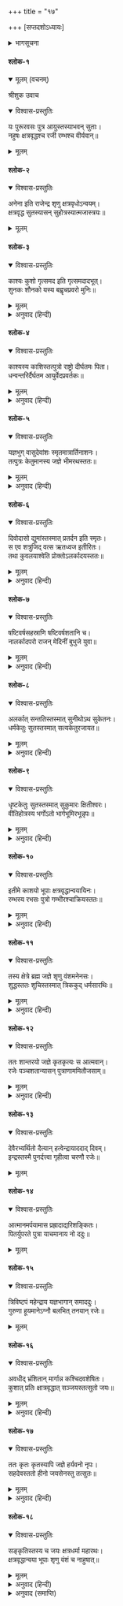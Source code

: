 +++
title = "१७"

+++
[सप्तदशोऽध्यायः]



<details><summary>भागसूचना</summary>

क्षत्रवृद्ध, रजि आदि राजाओंके वंशका वर्णन
</details>

#### श्लोक-१


<details open><summary>मूलम् (वचनम्)</summary>

श्रीशुक उवाच
</details>

<details open><summary>विश्वास-प्रस्तुतिः</summary>

यः पुरूरवसः पुत्र आयुस्तस्याभवन् सुताः।  
नहुषः क्षत्रवृद्धश्च रजी रम्भश्च वीर्यवान्॥
</details>

<details><summary>मूलम्</summary>

यः पुरूरवसः पुत्र आयुस्तस्याभवन् सुताः।  
नहुषः क्षत्रवृद्धश्च रजी रम्भश्च वीर्यवान्॥
</details>

#### श्लोक-२


<details open><summary>विश्वास-प्रस्तुतिः</summary>

अनेना इति राजेन्द्र शृणु क्षत्रवृधोऽन्वयम्।  
क्षत्रवृद्ध सुतस्यासन् सुहोत्रस्यात्मजास्त्रयः॥
</details>

<details><summary>मूलम्</summary>

अनेना इति राजेन्द्र शृणु क्षत्रवृधोऽन्वयम्।  
क्षत्रवृद्ध सुतस्यासन् सुहोत्रस्यात्मजास्त्रयः॥
</details>

#### श्लोक-३


<details open><summary>विश्वास-प्रस्तुतिः</summary>

काश्यः कुशो गृत्समद इति गृत्समदादभूत्।  
शुनकः शौनको यस्य बह्वृचप्रवरो मुनिः॥
</details>

<details><summary>मूलम्</summary>

काश्यः कुशो गृत्समद इति गृत्समदादभूत्।  
शुनकः शौनको यस्य बह्वृचप्रवरो मुनिः॥
</details>

<details><summary>अनुवाद (हिन्दी)</summary>

श्रीशुकदेवजी कहते हैं—परीक्षित्! राजेन्द्र पुरूरवाका एक पुत्र था आयु। उसके पाँच लड़के हुए—नहुष, क्षत्रवृद्ध, रजि, शक्तिशाली रम्भ और अनेना। अब क्षत्रवृद्धका वंश सुनो। क्षत्रवृद्धके पुत्र थे सुहोत्र। सुहोत्रके तीन पुत्र हुए—काश्य, कुश और गृत्समद। गृत्समदका पुत्र हुआ शुनक। इसी शुनकके पुत्र ऋग्वेदियोंमें श्रेष्ठ मुनिवर शौनकजी हुए॥ १—३॥
</details>

#### श्लोक-४


<details open><summary>विश्वास-प्रस्तुतिः</summary>

काश्यस्य काशिस्तत्पुत्रो राष्ट्रो दीर्घतमः पिता।  
धन्वन्तरिर्दैर्घतम आयुर्वेदप्रवर्तकः॥
</details>

<details><summary>मूलम्</summary>

काश्यस्य काशिस्तत्पुत्रो राष्ट्रो दीर्घतमः पिता।  
धन्वन्तरिर्दैर्घतम आयुर्वेदप्रवर्तकः॥
</details>

<details><summary>अनुवाद (हिन्दी)</summary>

काश्यका पुत्र काशि, काशिका राष्ट्र, राष्ट्रका दीर्घतमा और दीर्घतमाके धन्वन्तरि। यही आयुर्वेदके प्रवर्तक हैं॥ ४॥
</details>

#### श्लोक-५


<details open><summary>विश्वास-प्रस्तुतिः</summary>

यज्ञभुग् वासुदेवांशः स्मृतमात्रार्तिनाशनः।  
तत्पुत्रः केतुमानस्य जज्ञे भीमरथस्ततः॥
</details>

<details><summary>मूलम्</summary>

यज्ञभुग् वासुदेवांशः स्मृतमात्रार्तिनाशनः।  
तत्पुत्रः केतुमानस्य जज्ञे भीमरथस्ततः॥
</details>

<details><summary>अनुवाद (हिन्दी)</summary>

ये यज्ञभागके भोक्ता और भगवान् वासुदेवके अंश हैं। इनके स्मरणमात्रसे ही सब प्रकारके रोग दूर हो जाते हैं। धन्वन्तरिका पुत्र हुआ केतुमान् और केतुमान् का भीमरथ॥ ५॥
</details>

#### श्लोक-६


<details open><summary>विश्वास-प्रस्तुतिः</summary>

दिवोदासो द्युमांस्तस्मात् प्रतर्दन इति स्मृतः।  
स एव शत्रुजिद् वत्स ऋतध्वज इतीरितः।  
तथा कुवलयाश्वेति प्रोक्तोऽलर्कादयस्ततः॥
</details>

<details><summary>मूलम्</summary>

दिवोदासो द्युमांस्तस्मात् प्रतर्दन इति स्मृतः।  
स एव शत्रुजिद् वत्स ऋतध्वज इतीरितः।  
तथा कुवलयाश्वेति प्रोक्तोऽलर्कादयस्ततः॥
</details>

<details><summary>अनुवाद (हिन्दी)</summary>

भीमरथका दिवोदास और दिवोदासका द्युमान्—जिसका एक नाम प्रतर्दन भी है। यही द्युमान् शत्रुजित्, वत्स, ऋतध्वज और कुवलयाश्वके नामसे भी प्रसिद्ध है। द्युमान् के ही पुत्र अलर्क आदि हुए॥ ६॥
</details>

#### श्लोक-७


<details open><summary>विश्वास-प्रस्तुतिः</summary>

षष्टिवर्षसहस्राणि षष्टिवर्षशतानि च।  
नालर्कादपरो राजन् मेदिनीं बुभुजे युवा॥
</details>

<details><summary>मूलम्</summary>

षष्टिवर्षसहस्राणि षष्टिवर्षशतानि च।  
नालर्कादपरो राजन् मेदिनीं बुभुजे युवा॥
</details>

<details><summary>अनुवाद (हिन्दी)</summary>

परीक्षित्! अलर्कके सिवा और किसी राजाने छाछठ हजार (६६,०००) वर्षतक युवा रहकर पृथ्वीका राज्य नहीं भोगा॥ ७॥
</details>

#### श्लोक-८


<details open><summary>विश्वास-प्रस्तुतिः</summary>

अलर्कात् सन्ततिस्तस्मात् सुनीथोऽथ सुकेतनः।  
धर्मकेतुः सुतस्तस्मात् सत्यकेतुरजायत॥
</details>

<details><summary>मूलम्</summary>

अलर्कात् सन्ततिस्तस्मात् सुनीथोऽथ सुकेतनः।  
धर्मकेतुः सुतस्तस्मात् सत्यकेतुरजायत॥
</details>

<details><summary>अनुवाद (हिन्दी)</summary>

अलर्कका पुत्र हुआ सन्तति, सन्ततिका सुनीथ, सुनीथका सुकेतन, सुकेतनका धर्मकेतु और धर्मकेतुका सत्यकेतु॥ ८॥
</details>

#### श्लोक-९


<details open><summary>विश्वास-प्रस्तुतिः</summary>

धृष्टकेतुः सुतस्तस्मात् सुकुमारः क्षितीश्वरः।  
वीतिहोत्रस्य भर्गोऽतो भार्गभूमिरभून्नृपः॥
</details>

<details><summary>मूलम्</summary>

धृष्टकेतुः सुतस्तस्मात् सुकुमारः क्षितीश्वरः।  
वीतिहोत्रस्य भर्गोऽतो भार्गभूमिरभून्नृपः॥
</details>

<details><summary>अनुवाद (हिन्दी)</summary>

सत्यकेतुसे धृष्टकेतु, धृष्टकेतुसे राजा सुकुमार, सुकुमारसे वीतिहोत्र, वीतिहोत्रसे भर्ग और भर्गसे राजा भार्गभूमिका जन्म हुआ॥ ९॥
</details>

#### श्लोक-१०


<details open><summary>विश्वास-प्रस्तुतिः</summary>

इतीमे काशयो भूपाः क्षत्रवृद्धान्वयायिनः।  
रम्भस्य रभसः पुत्रो गम्भीरश्चाक्रियस्ततः॥
</details>

<details><summary>मूलम्</summary>

इतीमे काशयो भूपाः क्षत्रवृद्धान्वयायिनः।  
रम्भस्य रभसः पुत्रो गम्भीरश्चाक्रियस्ततः॥
</details>

<details><summary>अनुवाद (हिन्दी)</summary>

ये सब-के-सब क्षत्रवृद्धके वंशमें काशिसे उत्पन्न नरपति हुए। रम्भके पुत्रका नाम था रभस, उससे गम्भीर और गम्भीरसे अक्रियका जन्म हुआ॥ १०॥
</details>

#### श्लोक-११


<details open><summary>विश्वास-प्रस्तुतिः</summary>

तस्य क्षेत्रे ब्रह्म जज्ञे शृणु वंशमनेनसः।  
शुद्धस्ततः शुचिस्तस्मात् त्रिककुद् धर्मसारथिः॥
</details>

<details><summary>मूलम्</summary>

तस्य क्षेत्रे ब्रह्म जज्ञे शृणु वंशमनेनसः।  
शुद्धस्ततः शुचिस्तस्मात् त्रिककुद् धर्मसारथिः॥
</details>

<details><summary>अनुवाद (हिन्दी)</summary>

अक्रियकी पत्नीसे ब्राह्मणवंश चला। अब अनेनाका वंश सुनो। अनेनाका पुत्र था शुद्ध, शुद्धका शुचि, शुचिका त्रिककुद् और त्रिककुद्का धर्मसारथि॥ ११॥
</details>

#### श्लोक-१२


<details open><summary>विश्वास-प्रस्तुतिः</summary>

ततः शान्तरयो जज्ञे कृतकृत्यः स आत्मवान्।  
रजेः पञ्चशतान्यासन् पुत्राणाममितौजसाम्॥
</details>

<details><summary>मूलम्</summary>

ततः शान्तरयो जज्ञे कृतकृत्यः स आत्मवान्।  
रजेः पञ्चशतान्यासन् पुत्राणाममितौजसाम्॥
</details>

<details><summary>अनुवाद (हिन्दी)</summary>

धर्मसारथिके पुत्र थे शान्तरय। शान्तरय आत्मज्ञानी होनेके कारण कृतकृत्य थे, उन्हें सन्तानकी आवश्यकता न थी। परीक्षित्! आयुके पुत्र रजिके अत्यन्त तेजस्वी पाँच सौ पुत्र थे॥ १२॥
</details>

#### श्लोक-१३


<details open><summary>विश्वास-प्रस्तुतिः</summary>

देवैरभ्यर्थितो दैत्यान् हत्वेन्द्रायाददाद् दिवम्।  
इन्द्रस्तस्मै पुनर्दत्त्वा गृहीत्वा चरणौ रजेः॥
</details>

<details><summary>मूलम्</summary>

देवैरभ्यर्थितो दैत्यान् हत्वेन्द्रायाददाद् दिवम्।  
इन्द्रस्तस्मै पुनर्दत्त्वा गृहीत्वा चरणौ रजेः॥
</details>

#### श्लोक-१४


<details open><summary>विश्वास-प्रस्तुतिः</summary>

आत्मानमर्पयामास प्रह्रादाद्यरिशङ्कितः।  
पितर्युपरते पुत्रा याचमानाय नो ददुः॥
</details>

<details><summary>मूलम्</summary>

आत्मानमर्पयामास प्रह्रादाद्यरिशङ्कितः।  
पितर्युपरते पुत्रा याचमानाय नो ददुः॥
</details>

#### श्लोक-१५


<details open><summary>विश्वास-प्रस्तुतिः</summary>

त्रिविष्टपं महेन्द्राय यज्ञभागान् समाददुः।  
गुरुणा हूयमानेऽग्नौ बलभित् तनयान् रजेः॥
</details>

<details><summary>मूलम्</summary>

त्रिविष्टपं महेन्द्राय यज्ञभागान् समाददुः।  
गुरुणा हूयमानेऽग्नौ बलभित् तनयान् रजेः॥
</details>

#### श्लोक-१६


<details open><summary>विश्वास-प्रस्तुतिः</summary>

अवधीद् भ्रंशितान् मार्गान्न कश्चिदवशेषितः।  
कुशात् प्रतिः क्षात्रवृद्धात् सञ्जयस्तत्सुतो जयः॥
</details>

<details><summary>मूलम्</summary>

अवधीद् भ्रंशितान् मार्गान्न कश्चिदवशेषितः।  
कुशात् प्रतिः क्षात्रवृद्धात् सञ्जयस्तत्सुतो जयः॥
</details>

<details><summary>अनुवाद (हिन्दी)</summary>

देवताओंकी प्रार्थनासे रजिने दैत्योंका वध करके इन्द्रको स्वर्गका राज्य दिया। परन्तु वे अपने प्रह्लाद आदि शत्रुओंसे भयभीत रहते थे, इसलिये उन्होंने वह स्वर्ग फिर रजिको लौटा दिया और उनके चरण पकड़कर उन्हींको अपनी रक्षाका भार भी सौंप दिया। जब रजिकी मृत्यु हो गयी, तब इन्द्रके माँगनेपर भी रजिके पुत्रोंने स्वर्ग नहीं लौटाया। वे स्वयं ही यज्ञोंका भाग भी ग्रहण करने लगे। तब गुरु बृहस्पतिजीने इन्द्रकी प्रार्थनासे अभिचारविधिसे हवन किया। इससे वे धर्मके मार्गसे भ्रष्ट हो गये। तब इन्द्रने अनायास ही उन सब रजिके पुत्रोंको मार डाला। उनमेंसे कोई भी न बचा। क्षत्रवृद्धके पौत्र कुशसे प्रति, प्रतिसे संजय और संजयसे जयका जन्म हुआ॥ १३—१६॥
</details>

#### श्लोक-१७


<details open><summary>विश्वास-प्रस्तुतिः</summary>

ततः कृतः कृतस्यापि जज्ञे हर्यवनो नृपः।  
सहदेवस्ततो हीनो जयसेनस्तु तत्सुतः॥
</details>

<details><summary>मूलम्</summary>

ततः कृतः कृतस्यापि जज्ञे हर्यवनो नृपः।  
सहदेवस्ततो हीनो जयसेनस्तु तत्सुतः॥
</details>

<details><summary>अनुवाद (हिन्दी)</summary>

जयसे कृत, कृतसे राजा हर्यवन, हर्यवनसे सहदेव, सहदेवसे हीन और हीनसे जयसेन नामक पुत्र हुआ॥ १७॥
</details>

#### श्लोक-१८


<details open><summary>विश्वास-प्रस्तुतिः</summary>

सङ्कृतिस्तस्य च जयः क्षत्रधर्मा महारथः।  
क्षत्रवृद्धान्वया भूपाः शृणु वंशं च नाहुषात्॥
</details>

<details><summary>मूलम्</summary>

सङ्कृतिस्तस्य च जयः क्षत्रधर्मा महारथः।  
क्षत्रवृद्धान्वया भूपाः शृणु वंशं च नाहुषात्॥
</details>

<details><summary>अनुवाद (हिन्दी)</summary>

जयसेनका संकृति, संकृतिका पुत्र हुआ महारथी वीरशिरोमणि जय। क्षत्रवृद्धकी वंश-परम्परामें इतने ही नरपति हुए। अब नहुषवंशका वर्णन सुनो॥ १८॥
</details>

<details><summary>अनुवाद (समाप्ति)</summary>

इति श्रीमद‍्भागवते महापुराणे पारमहंस्यां संहितायां नवमस्कन्धे चन्द्रवंशानुवर्णने सप्तदशोऽध्यायः॥ १७॥
</details>
